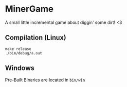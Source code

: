 # MinerGame

A small little incremental game about diggin' some dirt! <3

## Compilation (Linux)

```
make release
./bin/debug/a.out
```
## Windows

Pre-Built Binaries are located in `bin/win`